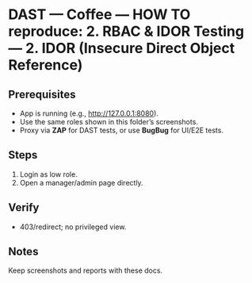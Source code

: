 ﻿# DAST — Coffee — HOW TO reproduce: 2. RBAC & IDOR Testing — 2. IDOR (Insecure Direct Object Reference)

## Prerequisites

- App is running (e.g., http://127.0.0.1:8080).
- Use the same roles shown in this folder’s screenshots.
- Proxy via **ZAP** for DAST tests, or use **BugBug** for UI/E2E tests.

## Steps

1. Login as low role.
2. Open a manager/admin page directly.

## Verify

- 403/redirect; no privileged view.

## Notes

Keep screenshots and reports with these docs.


